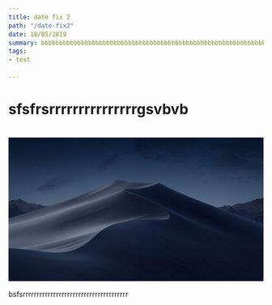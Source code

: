 ```yaml
---
title: date fix 2
path: "/date-fix2"
date: 10/05/2019
summary: bbbbbbbbbbbbbbbbbbbbbbbbbbbbbbbbbbbbbbbbbbbbbbbbbbbbbbbbbbbbbbbbbbb
tags:
- test

---
```

# sfsfrsrrrrrrrrrrrrrrrgsvbvb

#   
![](./images/mojave-night.jpg)

bsfsrrrrrrrrrrrrrrrrrrrrrrrrrrrrrrrrrrrrrr